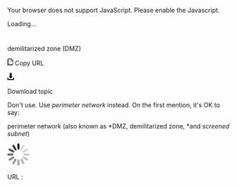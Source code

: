 Your browser does not support JavaScript. Please enable the Javascript.

Loading...

# 

demilitarized zone (DMZ)

![Copy URL](demilitarized-zone-dmz_files/Copy.png)
Copy URL

![Download](demilitarized-zone-dmz_files/Download.png)

Download topic

Don't use. Use *perimeter network* instead. On the first mention, it's OK to say:

perimeter network (also known as *DMZ, demilitarized zone, *and *screened subnet*)

![In progress](demilitarized-zone-dmz_files/activity-large.gif)

URL :
